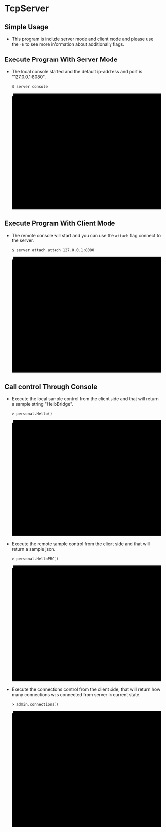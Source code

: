 # TcpServer
## Simple Usage
* This program is include server mode and client mode and please use the `-h` to see more information about additionally flags.

## Execute Program With Server Mode
* The local console started and the default ip-address and port is "127.0.0.1:8080".
  ```sh
  $ server console
  ```
  <img src="https://github.com/AmosChen35/TcpServer/blob/master/screenshot/execute_server_mode.gif" height="374" width="641">


## Execute Program With Client Mode
* The remote console will start and you can use the `attach` flag connect to the server.
  ```sh
  $ server attach attach 127.0.0.1:8080
  ```
  <img src="https://github.com/AmosChen35/TcpServer/blob/master/screenshot/execute_client_mode.gif" height="374" width="641">

## Call control Through Console
* Execute the local sample control from the client side and that will return a sample string "HelloBridge".
  ```
  > personal.Hello()
  ```
  <img src="https://github.com/AmosChen35/TcpServer/blob/master/screenshot/hello.gif" height="374" width="641">
  
* Execute the remote sample control from the client side and that will return a sample json.
  ```
  > personal.HelloPRC()
  ```
  <img src="https://github.com/AmosChen35/TcpServer/blob/master/screenshot/hellorpc.gif" height="374" width="641">

* Execute the connections control from the client side, that will return how many connections was connected from server in current state.
  ```
  > admin.connections()
  ```
  <img src="https://github.com/AmosChen35/TcpServer/blob/master/screenshot/connections.gif" height="374" width="641">
